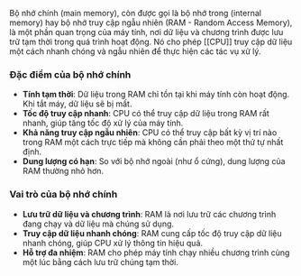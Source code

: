 Bộ nhớ chính (main memory), còn được gọi là bộ nhớ trong (internal memory) hay bộ nhớ truy cập ngẫu nhiên (RAM - Random Access Memory), là một phần quan trọng của máy tính, nơi dữ liệu và chương trình được lưu trữ tạm thời trong quá trình hoạt động. Nó cho phép [[CPU]]  truy cập dữ liệu một cách nhanh chóng và ngẫu nhiên để thực hiện các tác vụ xử lý.

### Đặc điểm của bộ nhớ chính

- **Tính tạm thời**: Dữ liệu trong RAM chỉ tồn tại khi máy tính còn hoạt động. Khi tắt máy, dữ liệu sẽ bị mất.
- **Tốc độ truy cập nhanh**: CPU có thể truy cập dữ liệu trong RAM rất nhanh, giúp tăng tốc độ xử lý của máy tính.
- **Khả năng truy cập ngẫu nhiên**: CPU có thể truy cập bất kỳ vị trí nào trong RAM một cách trực tiếp mà không cần phải theo một thứ tự nhất định.
- **Dung lượng có hạn**: So với bộ nhớ ngoài (như ổ cứng), dung lượng của RAM thường nhỏ hơn.

### Vai trò của bộ nhớ chính

- **Lưu trữ dữ liệu và chương trình**: RAM là nơi lưu trữ các chương trình đang chạy và dữ liệu mà chúng sử dụng.
- **Truy cập dữ liệu nhanh chóng**: RAM cung cấp tốc độ truy cập dữ liệu nhanh chóng, giúp CPU xử lý thông tin hiệu quả.
- **Hỗ trợ đa nhiệm**: RAM cho phép máy tính chạy nhiều chương trình cùng một lúc bằng cách lưu trữ chúng tạm thời.